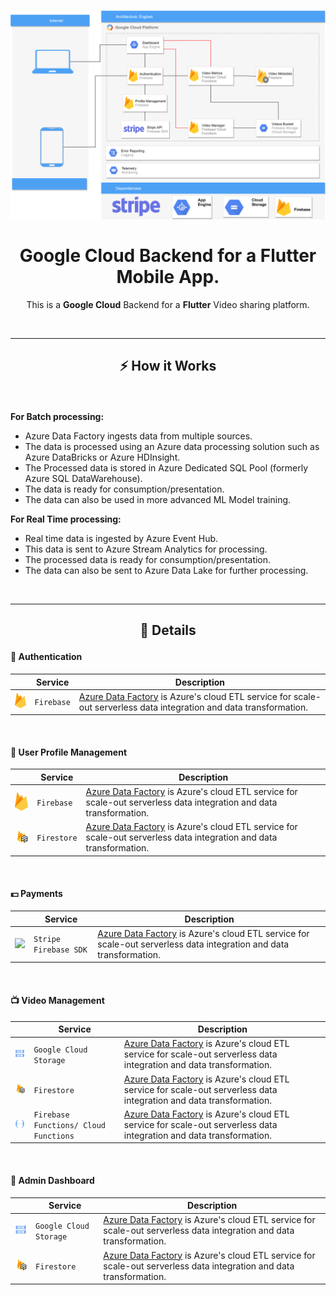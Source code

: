 <h1 align="center">
  <img src="./Eoghan.png" width="900px"/><br/><br/>
  Google Cloud Backend for a Flutter Mobile App.
</h1>
<p align="center">This is a <b>Google Cloud</b> Backend for a <b>Flutter</b> Video sharing platform.</p>

<br/>
<hr/>

## <p align="center">⚡️ How it Works</p>

<br/>
<p>
<b>For Batch processing:</b>

<ul>
<li> Azure Data Factory ingests data from multiple sources. </li>
<li> The data is processed using an Azure data processing solution such as Azure DataBricks or Azure HDInsight. </li>
<li> The Processed data is stored in Azure Dedicated SQL Pool (formerly Azure SQL DataWarehouse). </li>
<li> The data is ready for consumption/presentation. </li>
<li> The data can also be used in more advanced ML Model training. </li>
</ul>


<b>For Real Time processing:</b>

<ul>
<li> Real time data is ingested by Azure Event Hub. </li>
<li> This data is sent to Azure Stream Analytics for processing. </li>
<li> The processed data is ready for consumption/presentation. </li>
<li> The data can also be sent to Azure Data Lake for further processing. </li>
</ul>

</p>

<br/>
<hr/>

## <p align="center"> 📄 Details</p>

#### 🤚 Authentication

|                                                        |        Service       |                  Description                                                                                                                                                                                                           |
| ------------------------------------------------------ | -------------------- | -------------------------------------------------------------------------------------------------------------------------------------------------------------------------------------------------------------------------------------- |
|  <img src="./icons/firebase.png" width="40px" />       |       `Firebase`     |  [Azure Data Factory](https://docs.microsoft.com/en-us/azure/data-factory/) is Azure's cloud ETL service for scale-out serverless data integration and data transformation.                                                            |

<br/>


#### 📔 User Profile Management

|                                                        |        Service       |                  Description                                                                                                                                                                                                           |
| ------------------------------------------------------ | -------------------- | -------------------------------------------------------------------------------------------------------------------------------------------------------------------------------------------------------------------------------------- |
|  <img src="./icons/firebase.png" width="40px" />       |       `Firebase`     |  [Azure Data Factory](https://docs.microsoft.com/en-us/azure/data-factory/) is Azure's cloud ETL service for scale-out serverless data integration and data transformation.                                                            |
|  <img src="./icons/firestore.png" width="50px" />      |      `Firestore`     |  [Azure Data Factory](https://docs.microsoft.com/en-us/azure/data-factory/) is Azure's cloud ETL service for scale-out serverless data integration and data transformation.                                                            |

<br/>


#### 💵 Payments

|                                                        |        Service       |                  Description                                                                                                                                                                                                           |
| ------------------------------------------------------ | -------------------- | -------------------------------------------------------------------------------------------------------------------------------------------------------------------------------------------------------------------------------------- |
|     <img src="./icons/sripe.png" width="50px" />       | `Stripe Firebase SDK`|  [Azure Data Factory](https://docs.microsoft.com/en-us/azure/data-factory/) is Azure's cloud ETL service for scale-out serverless data integration and data transformation.                                                            |

<br/>


#### 📺 Video Management

|                                                        |                  Service               |                  Description                                                                                                                                                                                                           |
| ------------------------------------------------------ | -------------------------------------- | -------------------------------------------------------------------------------------------------------------------------------------------------------------------------------------------------------------------------------------- |
| <img src="./icons/cloud_storage.png" width="50px" />   |         `Google Cloud Storage`         |  [Azure Data Factory](https://docs.microsoft.com/en-us/azure/data-factory/) is Azure's cloud ETL service for scale-out serverless data integration and data transformation.                                              |
|   <img src="./icons/firestore.png" width="50px" />     |               `Firestore`              |  [Azure Data Factory](https://docs.microsoft.com/en-us/azure/data-factory/) is Azure's cloud ETL service for scale-out serverless data integration and data transformation.                                                            |
| <img src="./icons/cloud_functions.png" width="50px" /> |  `Firebase Functions/ Cloud Functions` |  [Azure Data Factory](https://docs.microsoft.com/en-us/azure/data-factory/) is Azure's cloud ETL service for scale-out serverless data integration and data transformation.                              |

<br/>


#### 👀 Admin Dashboard

|                                                        |         Service         |                  Description                                                                                                                                                                                                           |
| ------------------------------------------------------ | ----------------------- | -------------------------------------------------------------------------------------------------------------------------------------------------------------------------------------------------------------------------------------- |
|  <img src="./icons/cloud_storage.png" width="50px" />  |  `Google Cloud Storage` |  [Azure Data Factory](https://docs.microsoft.com/en-us/azure/data-factory/) is Azure's cloud ETL service for scale-out serverless data integration and data transformation.                                              |
|    <img src="./icons/firestore.png" width="50px" />    |        `Firestore`      |  [Azure Data Factory](https://docs.microsoft.com/en-us/azure/data-factory/) is Azure's cloud ETL service for scale-out serverless data integration and data transformation.                                                            |


